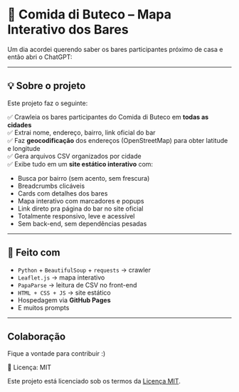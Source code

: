 # 🍻 Comida di Buteco – Mapa Interativo dos Bares

Um dia acordei querendo saber os bares participantes próximo de casa e então abri o ChatGPT:  

---

## 💡 Sobre o projeto

Este projeto faz o seguinte:

✅ Crawleia os bares participantes do Comida di Buteco em **todas as cidades**  
✅ Extrai nome, endereço, bairro, link oficial do bar  
✅ Faz **geocodificação** dos endereços (OpenStreetMap) para obter latitude e longitude  
✅ Gera arquivos CSV organizados por cidade  
✅ Exibe tudo em um **site estático interativo** com:

- Busca por bairro (sem acento, sem frescura)  
- Breadcrumbs clicáveis  
- Cards com detalhes dos bares  
- Mapa interativo com marcadores e popups  
- Link direto pra página do bar no site oficial  
- Totalmente responsivo, leve e acessível  
- Sem back-end, sem dependências pesadas

---

## 🧰 Feito com

- `Python` + `BeautifulSoup` + `requests` → crawler
- `Leaflet.js` → mapa interativo
- `PapaParse` → leitura de CSV no front-end
- `HTML + CSS + JS` → site estático
- Hospedagem via **GitHub Pages**
- E muitos prompts

---

## Colaboração

Fique a vontade para contribuir :)


📄 Licença: MIT

Este projeto está licenciado sob os termos da [Licença MIT](LICENSE).